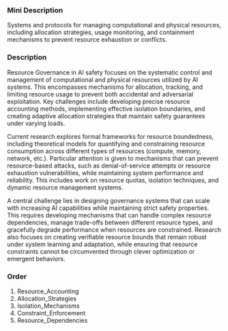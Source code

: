 ### Mini Description

Systems and protocols for managing computational and physical resources, including allocation strategies, usage monitoring, and containment mechanisms to prevent resource exhaustion or conflicts.

### Description

Resource Governance in AI safety focuses on the systematic control and management of computational and physical resources utilized by AI systems. This encompasses mechanisms for allocation, tracking, and limiting resource usage to prevent both accidental and adversarial exploitation. Key challenges include developing precise resource accounting methods, implementing effective isolation boundaries, and creating adaptive allocation strategies that maintain safety guarantees under varying loads.

Current research explores formal frameworks for resource boundedness, including theoretical models for quantifying and constraining resource consumption across different types of resources (compute, memory, network, etc.). Particular attention is given to mechanisms that can prevent resource-based attacks, such as denial-of-service attempts or resource exhaustion vulnerabilities, while maintaining system performance and reliability. This includes work on resource quotas, isolation techniques, and dynamic resource management systems.

A central challenge lies in designing governance systems that can scale with increasing AI capabilities while maintaining strict safety properties. This requires developing mechanisms that can handle complex resource dependencies, manage trade-offs between different resource types, and gracefully degrade performance when resources are constrained. Research also focuses on creating verifiable resource bounds that remain robust under system learning and adaptation, while ensuring that resource constraints cannot be circumvented through clever optimization or emergent behaviors.

### Order

1. Resource_Accounting
2. Allocation_Strategies
3. Isolation_Mechanisms
4. Constraint_Enforcement
5. Resource_Dependencies
